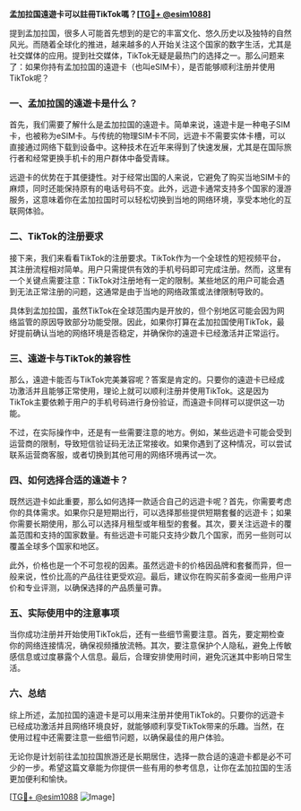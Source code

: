 **孟加拉国遠遊卡可以註冊TikTok嗎？[[TG💪+ @esim1088](https://t.me/s/esim1088)]**

提到孟加拉国，很多人可能首先想到的是它的丰富文化、悠久历史以及独特的自然风光。而随着全球化的推进，越来越多的人开始关注这个国家的数字生活，尤其是社交媒体的应用。提到社交媒体，TikTok无疑是最热门的选择之一。那么问题来了：如果你持有孟加拉国的遠遊卡（也叫eSIM卡），是否能够顺利注册并使用TikTok呢？

### 一、孟加拉国的遠遊卡是什么？

首先，我们需要了解什么是孟加拉国的遠遊卡。简单来说，遠遊卡是一种电子SIM卡，也被称为eSIM卡。与传统的物理SIM卡不同，远遊卡不需要实体卡槽，可以直接通过网络下载到设备中。这种技术在近年来得到了快速发展，尤其是在国际旅行者和经常更换手机卡的用户群体中备受青睐。

远遊卡的优势在于其便捷性。对于经常出国的人来说，它避免了购买当地SIM卡的麻烦，同时还能保持原有的电话号码不变。此外，远遊卡通常支持多个国家的漫游服务，这意味着你在孟加拉国时可以轻松切换到当地的网络环境，享受本地化的互联网体验。

### 二、TikTok的注册要求

接下来，我们来看看TikTok的注册要求。TikTok作为一个全球性的短视频平台，其注册流程相对简单。用户只需提供有效的手机号码即可完成注册。然而，这里有一个关键点需要注意：TikTok对注册地有一定的限制。某些地区的用户可能会遇到无法正常注册的问题，这通常是由于当地的网络政策或法律限制导致的。

具体到孟加拉国，虽然TikTok在全球范围内是开放的，但个别地区可能会因为网络监管的原因导致部分功能受限。因此，如果你打算在孟加拉国使用TikTok，最好提前确认当地的网络环境是否稳定，并确保你的遠遊卡已经激活并正常运行。

### 三、遠遊卡与TikTok的兼容性

那么，遠遊卡能否与TikTok完美兼容呢？答案是肯定的。只要你的遠遊卡已经成功激活并且能够正常使用，理论上就可以顺利注册并使用TikTok。这是因为TikTok主要依赖于用户的手机号码进行身份验证，而遠遊卡同样可以提供这一功能。

不过，在实际操作中，还是有一些需要注意的地方。例如，某些远遊卡可能会受到运营商的限制，导致短信验证码无法正常接收。如果你遇到了这种情况，可以尝试联系运营商客服，或者切换到其他可用的网络环境再试一次。

### 四、如何选择合适的遠遊卡？

既然远遊卡如此重要，那么如何选择一款适合自己的远遊卡呢？首先，你需要考虑你的具体需求。如果你只是短期出行，可以选择那些提供短期套餐的远遊卡；如果你需要长期使用，那么可以选择月租型或年租型的套餐。其次，要关注远遊卡的覆盖范围和支持的国家数量。有些远遊卡可能只支持少数几个国家，而另一些则可以覆盖全球多个国家和地区。

此外，价格也是一个不可忽视的因素。虽然远遊卡的价格因品牌和套餐而异，但一般来说，性价比高的产品往往更受欢迎。最后，建议你在购买前多查阅一些用户评价和专业评测，以确保选择的产品质量可靠。

### 五、实际使用中的注意事项

当你成功注册并开始使用TikTok后，还有一些细节需要注意。首先，要定期检查你的网络连接情况，确保视频播放流畅。其次，要注意保护个人隐私，避免上传敏感信息或过度暴露个人信息。最后，合理安排使用时间，避免沉迷其中影响日常生活。

### 六、总结

综上所述，孟加拉国的遠遊卡是可以用来注册并使用TikTok的。只要你的远遊卡已经成功激活并且网络环境良好，就能够顺利享受TikTok带来的乐趣。当然，在使用过程中还需要注意一些细节问题，以确保最佳的用户体验。

无论你是计划前往孟加拉国旅游还是长期居住，选择一款合适的遠遊卡都是必不可少的一步。希望这篇文章能为你提供一些有用的参考信息，让你在孟加拉国的生活更加便利和愉快。

[[TG💪+ @esim1088](https://t.me/s/esim1088) ![Image](https://i.postimg.cc/4NQfJmqS/Snipaste-2025-05-13-00-14-12.png)]